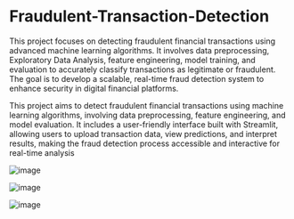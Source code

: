 # Fraudulent-Transaction-Detection

This project focuses on detecting fraudulent financial transactions using advanced machine learning algorithms. It involves data preprocessing, Exploratory Data Analysis, feature engineering, model training, and evaluation to accurately classify transactions as legitimate or fraudulent. The goal is to develop a scalable, real-time fraud detection system to enhance security in digital financial platforms.

This project aims to detect fraudulent financial transactions using machine learning algorithms, involving data preprocessing, feature engineering, and model evaluation. It includes a user-friendly interface built with Streamlit, allowing users to upload transaction data, view predictions, and interpret results, making the fraud detection process accessible and interactive for real-time analysis

![image](https://github.com/user-attachments/assets/f17d35ef-0e2c-4805-a4aa-837ba831b9e9)

![image](https://github.com/user-attachments/assets/b6c8cfba-221f-4d52-84c8-66639b6e711e)

![image](https://github.com/user-attachments/assets/02288628-7771-415d-92c3-e52ebe6e8538)

